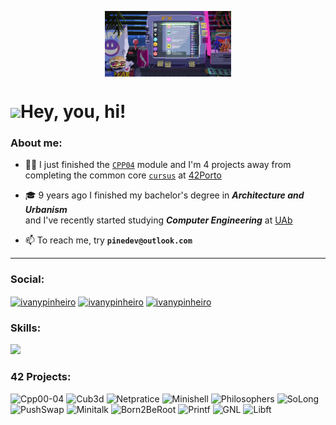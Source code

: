 
<p align="center">
  <img src="https://raw.githubusercontent.com/pin3dev/pin3dev/main/f5d475dcbc657830c77ab317d34611aa.gif" alt="gif_pixel_art_computer" style="display: block; margin: 0 auto; width: 40%;">
</p>

<h1 align="left"><img src="https://media.tenor.com/SNL9_xhZl9oAAAAi/waving-hand-joypixels.gif" height="30px">Hey, you, hi!</h1>
<h3 align="left">About me:</h3>
<p  align="left">
  
- ✍🏻 I just finished the [`CPP04`](https://github.com/pin3dev/42_c04) module and I'm 4 projects away from completing the common core [`cursus`](https://github.com/pin3dev/42_Cursus) at [42Porto](https://www.42porto.com/)
  
- 🎓 9 years ago I finished my bachelor's degree in **_Architecture and Urbanism_**  
  and I've recently started studying  **_Computer Engineering_** at [UAb](https://portal.uab.pt/)

- 📫 To reach me, try **`pinedev@outlook.com`**
 </p>
 
---

<h3 align="left">Social:</h3>
<p align="left">
<a href="https://linkedin.com/in/ivanypinheiro" target="blank"><img align="center" src="https://raw.githubusercontent.com/rahuldkjain/github-profile-readme-generator/master/src/images/icons/Social/linked-in-alt.svg" alt="ivanypinheiro" height="30" width="40" /></a>
<a href="" target="blank"><img align="center" src="https://raw.githubusercontent.com/rahuldkjain/github-profile-readme-generator/master/src/images/icons/Social/instagram.svg" alt="ivanypinheiro" height="30" width="40" /></a>
<a href="https://www.behance.net/ivanypinheiro" target="blank"><img align="center" src="https://raw.githubusercontent.com/rahuldkjain/github-profile-readme-generator/master/src/images/icons/Social/behance.svg" alt="ivanypinheiro" height="30" width="40" /></a>
</p>

<h3 align="left">Skills:</h3>
<p align="left">
  <a href="https://skillicons.dev">
    <img src="https://skillicons.dev/icons?i=linux,bash,c,cpp,js,py,mysql,git,vim,vscode,ai,ps,pr,ae,html,css&theme=dark&perline=8" />
  </a>
</p>

<h3 align="left">42 Projects:</h3>
<!-- <h5 align="left">Rank 04</h5> -->
<p align="left">
	<img alt="Cpp00-04" src="https://github.com/pin3dev/42-project-badges/blob/main/badges/cppm.png" width="65" height="65" />
	<img alt="Cub3d" src="https://github.com/pin3dev/42-project-badges/blob/main/badges/cub3dm.png" width="65" height="65" />
	<img alt="Netpratice" src="https://github.com/pin3dev/42-project-badges/blob/main/badges/netpracticem.png" width="65" height="65" />
	<img alt="Minishell" src="https://github.com/pin3dev/42-project-badges/blob/main/badges/minishelle.png" width="65" height="65" />
	<img alt="Philosophers" src="https://github.com/pin3dev/42-project-badges/blob/main/badges/philosopherse.png" width="65" height="65" />
	<img alt="SoLong" src="https://github.com/pin3dev/42-project-badges/blob/main/badges/so_longe.png" width="65" height="65" />
	<img alt="PushSwap" src="https://github.com/pin3dev/42-project-badges/blob/main/badges/push_swape.png" width="65" height="65" />
	<img alt="Minitalk" src="https://github.com/pin3dev/42-project-badges/blob/main/badges/minitalkm.png" width="65" height="65" />
	<img alt="Born2BeRoot" src="https://github.com/pin3dev/42-project-badges/blob/main/badges/born2beroote.png" width="65" height="65" />
	<img alt="Printf" src="https://github.com/pin3dev/42-project-badges/blob/main/badges/ft_printfe.png" width="65" height="65" />
	<img alt="GNL" src="https://github.com/pin3dev/42-project-badges/blob/main/badges/get_next_linem.png" width="65" height="65" />
	<img alt="Libft" src="https://github.com/pin3dev/42-project-badges/blob/main/badges/libftm.png" width="65" height="65" />
</p>
<!-- </p> -->
<!-- <h5 align="left">Rank 03</h5> -->
<!-- <p align="left"> -->
<!-- </p> -->
<!-- <h5 align="left">Rank 02</h5> -->
<!-- <p align="left"> -->
<!-- </p> -->
<!-- <h5 align="left">Rank 01</h5> -->
<!-- <p align="left"> -->
<!-- </p> -->
<!-- <h5 align="left">Rank 00</h5> -->
<!-- <p align="left"> -->
